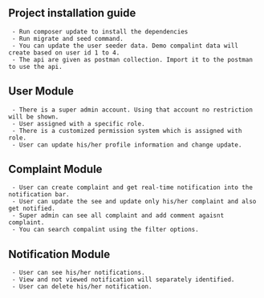 
## Project installation guide
     - Run composer update to install the dependencies
     - Run migrate and seed command.
     - You can update the user seeder data. Demo compalint data will create based on user id 1 to 4.
     - The api are given as postman collection. Import it to the postman to use the api.

## User Module
     - There is a super admin account. Using that account no restriction will be shown.
     - User assigned with a specific role.
     - There is a customized permission system which is assigned with role.
     - User can update his/her profile information and change update.

## Complaint Module
     - User can create complaint and get real-time notification into the notification bar.
     - User can update the see and update only his/her complaint and also get notified.
     - Super admin can see all complaint and add comment agaisnt complaint.
     - You can search compalint using the filter options.

## Notification Module
     - User can see his/her notifications.
     - View and not viewed notification will separately identified.
     - User can delete his/her notification.
